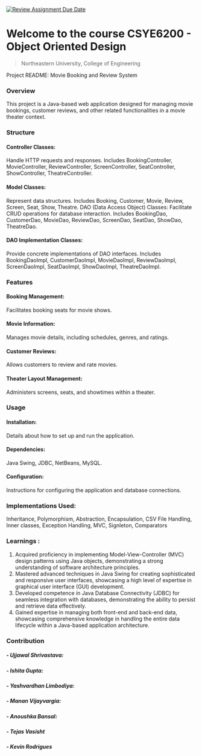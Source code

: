 [![Review Assignment Due Date](https://classroom.github.com/assets/deadline-readme-button-24ddc0f5d75046c5622901739e7c5dd533143b0c8e959d652212380cedb1ea36.svg)](https://classroom.github.com/a/9Dw-lvnC)
# Welcome to the course CSYE6200 - Object Oriented Design
> Northeastern University, College of Engineering


Project README: Movie Booking and Review System

### Overview
This project is a Java-based web application designed for managing movie bookings, customer reviews, and other related functionalities in a movie theater context.

### Structure
#### Controller Classes: 
Handle HTTP requests and responses. Includes BookingController, MovieController, ReviewController, ScreenController, SeatController, ShowController, TheatreController.
#### Model Classes: 
Represent data structures. Includes Booking, Customer, Movie, Review, Screen, Seat, Show, Theatre.
DAO (Data Access Object) Classes: Facilitate CRUD operations for database interaction. Includes BookingDao, CustomerDao, MovieDao, ReviewDao, ScreenDao, SeatDao, ShowDao, TheatreDao.
#### DAO Implementation Classes: 
Provide concrete implementations of DAO interfaces. Includes BookingDaoImpl, CustomerDaoImpl, MovieDaoImpl, ReviewDaoImpl, ScreenDaoImpl, SeatDaoImpl, ShowDaoImpl, TheatreDaoImpl.

### Features
#### Booking Management: 
Facilitates booking seats for movie shows.
#### Movie Information: 
Manages movie details, including schedules, genres, and ratings.
#### Customer Reviews: 
Allows customers to review and rate movies.
#### Theater Layout Management: 
Administers screens, seats, and showtimes within a theater.

### Usage
#### Installation:
Details about how to set up and run the application.
#### Dependencies: 
Java Swing, JDBC, NetBeans, MySQL.
#### Configuration:
Instructions for configuring the application and database connections.

### Implementations Used:
Inheritance, Polymorphism, Abstraction, Encapsulation, CSV File Handling, Inner classes, Exception Handling, MVC, Signleton, Comparators

### Learnings :
1) Acquired proficiency in implementing Model-View-Controller (MVC) design patterns using Java objects, demonstrating a strong understanding of software architecture principles.
2) Mastered advanced techniques in Java Swing for creating sophisticated and responsive user interfaces, showcasing a high level of expertise in graphical user interface (GUI) development.
3) Developed competence in Java Database Connectivity (JDBC) for seamless integration with databases, demonstrating the ability to persist and retrieve data effectively.
4) Gained expertise in managing both front-end and back-end data, showcasing comprehensive knowledge in handling the entire data lifecycle within a Java-based application architecture.

### Contribution
##### - Ujjawal Shrivastava:
##### - Ishita Gupta:
##### - Yashvardhan Limbodiya:
##### - Manan Vijayvargia:
##### - Anoushka Bansal:
##### - Tejas Vasisht
##### - Kevin Rodrigues

